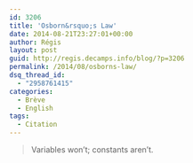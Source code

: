 ```yaml
---
id: 3206
title: 'Osborn&rsquo;s Law'
date: 2014-08-21T23:27:01+00:00
author: Régis
layout: post
guid: http://regis.decamps.info/blog/?p=3206
permalink: /2014/08/osborns-law/
dsq_thread_id:
  - "2958761415"
categories:
  - Brève
  - English
tags:
  - Citation
---
```

> Variables won&rsquo;t; constants aren&rsquo;t.